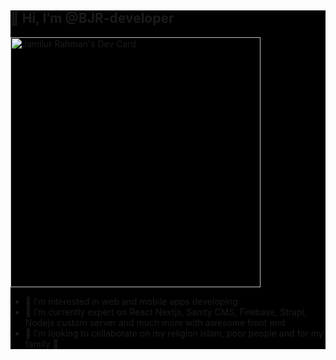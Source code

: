 <div style="background-color:black">
<h2>👋 Hi, I’m @BJR-developer</h2>
<a href="https://app.daily.dev/jamilurahmanbjr"><img src="https://api.daily.dev/devcards/2bbeff63d0aa4c5097c95e5a0603eb94.png?r=2am" width="400" alt="Jamilur Rahman's Dev Card"/></a>

- 👀 I’m interested in web and mobile apps developing
- 🌱 I’m currently expert on React Nextjs, Sanity CMS, Firebase, Strapi, Nodejs custom server and much more with awesome front end
- 💞️ I’m looking to collaborate on my religion islam, poor people and for my family 🤗
</div>
